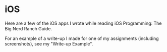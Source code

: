 # iOS
Here are a few of the iOS apps I wrote while reading iOS Programming: The Big Nerd Ranch Guide. 

For an example of a write-up I made for one of my assignments (including screenshots), see my "Write-up Example". 


  
